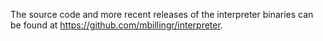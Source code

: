 The source code and more recent releases of the interpreter binaries 
can be found at https://github.com/mbillingr/interpreter.
